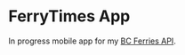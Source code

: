 # FerryTimes App

In progress mobile app for my [BC Ferries API](https://github.com/samuel-pratt/ferrytimes-api).
